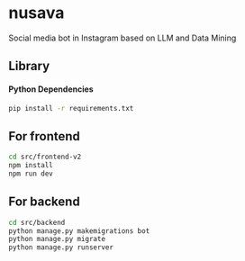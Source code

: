 # nusava
Social media bot in Instagram based on LLM and Data Mining

## Library
#### Python Dependencies
```bash
pip install -r requirements.txt
```

## For frontend
```bash
cd src/frontend-v2
npm install
npm run dev
```

## For backend
```bash
cd src/backend
python manage.py makemigrations bot
python manage.py migrate
python manage.py runserver
```